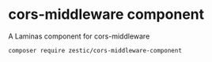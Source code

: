 # cors-middleware component
A Laminas component for cors-middleware

```bash
composer require zestic/cors-middleware-component
```
